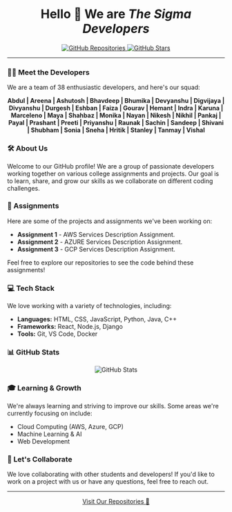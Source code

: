 <h1 align="center">Hello 👋 We are <i>The Sigma Developers</i></h1>

<p align="center">
  <a href="https://github.com/The-Sigma-Developers?tab=repositories">
    <img src="https://img.shields.io/github/followers/The-Sigma-Developers?label=Repositories&style=social" alt="GitHub Repositories" />
  </a>
  <a href="https://github.com/The-Sigma-Developers?tab=stars">
    <img src="https://img.shields.io/github/stars/The-Sigma-Developers?label=Stars&style=social" alt="GitHub Stars" />
  </a>
</p>

---
### 🧑‍💻 Meet the Developers

We are a team of 38 enthusiastic developers, and here's our squad:

<p align="center">
<b>Abdul | Areena | Ashutosh | Bhavdeep | Bhumika | Devyanshu | Digvijaya | Divyanshu | Durgesh | Eshban | Faiza | Gourav | Hemant | Indra | Karuna | Marceleno | Maya | Shahbaz | Monika | Nayan | Nikesh | Nikhil | Pankaj | Payal | Prashant | Preeti | Priyanshu | Raunak | Sachin | Sandeep | Shivani | Shubham | Sonia | Sneha | Hritik | Stanley | Tanmay | Vishal </b>
</p>

### 🛠️ About Us

Welcome to our GitHub profile! We are a group of passionate developers working together on various college assignments and projects. Our goal is to learn, share, and grow our skills as we collaborate on different coding challenges.

### 🚀 Assignments

Here are some of the projects and assignments we've been working on:

- **Assignment 1** - AWS Services Description Assignment.
- **Assignment 2** - AZURE Services Description Assignment.
- **Assignment 3** - GCP Services Description Assignment.

Feel free to explore our repositories to see the code behind these assignments!

### 💻 Tech Stack

We love working with a variety of technologies, including:

- **Languages:** HTML, CSS, JavaScript, Python, Java, C++
- **Frameworks:** React, Node.js, Django
- **Tools:** Git, VS Code, Docker

### 📊 GitHub Stats

<p align="center">
  <img src="https://github-readme-stats.vercel.app/api?username=The-Sigma-Developers&show_icons=true&theme=radical" alt="GitHub Stats" />
</p>

### 🎓 Learning & Growth

We're always learning and striving to improve our skills. Some areas we're currently focusing on include:

- Cloud Computing (AWS, Azure, GCP)
- Machine Learning & AI
- Web Development


### 🤝 Let's Collaborate

We love collaborating with other students and developers! If you'd like to work on a project with us or have any questions, feel free to reach out.

---

<p align="center">
  <a href="https://github.com/the-sigma-developers?tab=repositories">Visit Our Repositories 🚀</a>
</p>

